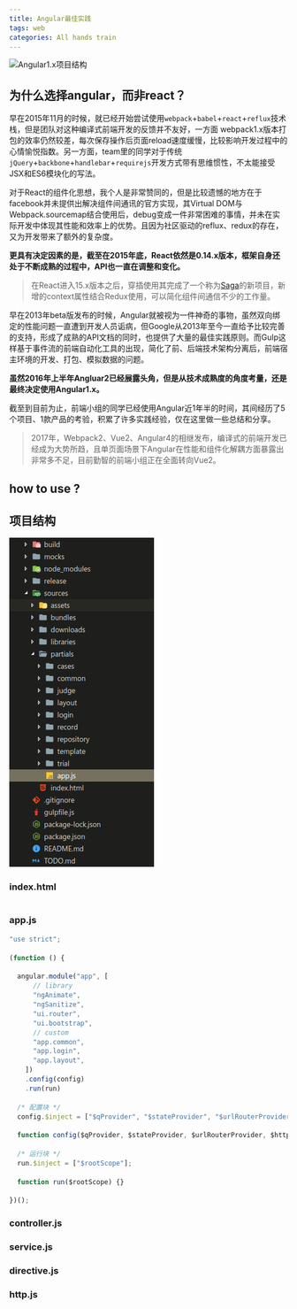 ```yaml
---
title: Angular最佳实践
tags: web
categories: All hands train
---
```


![](1-angular/angular.ico "Angular1.x项目结构")

## 为什么选择angular，而非react？

早在2015年11月的时候，就已经开始尝试使用`webpack`+`babel`+`react`+`reflux`技术栈，但是团队对这种编译式前端开发的反馈并不友好，一方面 webpack1.x版本打包的效率仍然较差，每次保存操作后页面reload速度缓慢，比较影响开发过程中的心情愉悦指数。另一方面，team里的同学对于传统`jQuery`+`backbone`+`handlebar`+`requirejs`开发方式带有思维惯性，不太能接受JSX和ES6模块化的写法。

对于React的组件化思想，我个人是非常赞同的，但是比较遗憾的地方在于facebook并未提供出解决组件间通讯的官方实现，其Virtual DOM与Webpack.sourcemap结合使用后，debug变成一件非常困难的事情，并未在实际开发中体现其性能和效率上的优势。且因为社区驱动的reflux、redux的存在，又为开发带来了额外的复杂度。

**更具有决定因素的是，截至在2015年底，React依然是0.14.x版本，框架自身还处于不断成熟的过程中，API也一直在调整和变化。**

> 在React进入15.x版本之后，穿插使用其完成了一个称为[Saga](https://github.com/uinika/saga)的新项目，新增的context属性结合Redux使用，可以简化组件间通信不少的工作量。

早在2013年beta版发布的时候，Angular就被视为一件神奇的事物，虽然双向绑定的性能问题一直遭到开发人员诟病，但Google从2013年至今一直给予比较完善的支持，形成了成熟的API文档的同时，也提供了大量的最佳实践原则。而Gulp这样基于事件流的前端自动化工具的出现，简化了前、后端技术架构分离后，前端宿主环境的开发、打包、模拟数据的问题。

**虽然2016年上半年Angluar2已经展露头角，但是从技术成熟度的角度考量，还是最终决定使用Angular1.x。**

截至到目前为止，前端小组的同学已经使用Angular近1年半的时间，其间经历了5个项目、1款产品的考验，积累了许多实践经验，仅在这里做一些总结和分享。

> 2017年，Webpack2、Vue2、Angular4的相继发布，编译式的前端开发已经成为大势所趋，且单页面场景下Angular在性能和组件化解耦方面暴露出非常多不足，目前勤智的前端小组正在全面转向Vue2。

## how to use ?

## 项目结构

![](1-angular/structure.png "Angular1.x")

### index.html

```html

```

### app.js

```javascript
"use strict";

(function () {

  angular.module("app", [
      // library
      "ngAnimate",
      "ngSanitize",
      "ui.router",
      "ui.bootstrap",
      // custom
      "app.common",
      "app.login",
      "app.layout",
    ])
    .config(config)
    .run(run)

  /* 配置块 */
  config.$inject = ["$qProvider", "$stateProvider", "$urlRouterProvider", "$httpProvider"];

  function config($qProvider, $stateProvider, $urlRouterProvider, $httpProvider) {};

  /* 运行块 */
  run.$inject = ["$rootScope"];

  function run($rootScope) {}

})();
```

### controller.js

### service.js

### directive.js

### http.js

